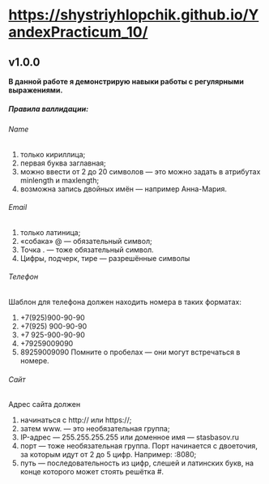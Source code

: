 # https://shystriyhlopchik.github.io/YandexPracticum_10/
## v1.0.0
**В данной работе я демонстрирую навыки работы с регулярными выражениями.**
##### Правила валлидации:
###### Name
1. только кириллица;
2. первая буква заглавная;
3. можно ввести от 2 до 20 символов — это можно задать в атрибутах minlength и maxlength;
4. возможна запись двойных имён — например Анна-Мария.
###### Email
1. только латиница;
2. «собака» @ — обязательный символ;
3. Точка . — тоже обязательный символ.
4. Цифры, подчерк, тире — разрешённые символы
###### Телефон
Шаблон для телефона должен находить номера в таких форматах:
1. +7(925)900-90-90
2. +7(925) 900-90-90
3. +7 925-900-90-90
4. +79259009090
5. 89259009090
Помните о пробелах — они могут встречаться в номере.
###### Сайт
Адрес сайта должен
1. начинаться с http:// или https://;
2. затем www. — это необязательная группа;
3. IP-адрес — 255.255.255.255 или доменное имя — stasbasov.ru
4. порт — тоже необязательная группа. Порт начинается с двоеточия, за которым идут от 2 до 5 цифр. Например: :8080;
5. путь — последовательность из цифр, слешей и латинских букв, на конце которого может стоять решётка #.

